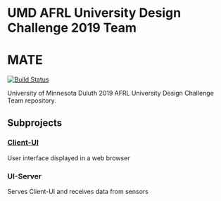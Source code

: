 # UMD AFRL University Design Challenge 2019 Team
# MATE
[![Build Status](https://travis-ci.com/jnowaczek/afrl-2019.svg?token=bFz5PGAqoiTADksEpaAs&branch=master)](https://travis-ci.com/jnowaczek/afrl-2019)

University of Minnesota Duluth 2019 AFRL University Design Challenge Team repository.

## Subprojects
### [Client-UI](ui/README.md)
  User interface displayed in a web browser

### UI-Server
  Serves Client-UI and receives data from sensors
